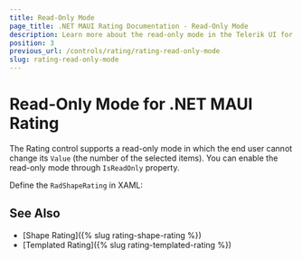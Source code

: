 ```yaml
---
title: Read-Only Mode
page_title: .NET MAUI Rating Documentation - Read-Only Mode
description: Learn more about the read-only mode in the Telerik UI for .NET MAUI Rating control.
position: 3
previous_url: /controls/rating/rating-read-only-mode
slug: rating-read-only-mode
---
```


# Read-Only Mode for .NET MAUI Rating

The Rating control supports a read-only mode in which the end user cannot change its `Value` (the number of the selected items). You can enable the read-only mode through `IsReadOnly` property.

Define the `RadShapeRating` in XAML:

<snippet id='rating-features-readonly' />

## See Also

- [Shape Rating]({% slug rating-shape-rating %})
- [Templated Rating]({% slug rating-templated-rating %})
